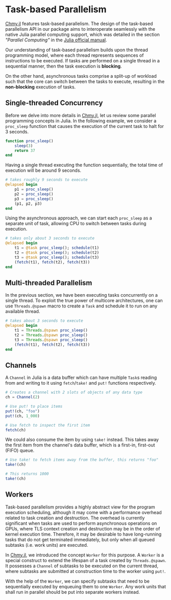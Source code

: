 # Task-based Parallelism

[Chmy.jl](https://github.com/PTsolvers/Chmy.jl) features task-based parallelism. The design of the task-based parallelism API in our package aims to interoperate seamlessly with the native Julia parallel computing support, which was detailed in the section _"Parallel Computing"_ in the [Julia official manual](https://docs.julialang.org/en/v1/manual/parallel-computing/#Parallel-Computing).

Our understanding of task-based parallelism builds upon the thread programming model, where each thread represents sequences of instructions to be executed. If tasks are performed on a single thread in a sequential manner, then the task execution is **blocking**.

On the other hand, asynchronous tasks comprise a split-up of workload such that the core can switch between the tasks to execute, resulting in the **non-blocking** execution of tasks.

## Single-threaded Concurrency

Before we delve into more details in [Chmy.jl](https://github.com/PTsolvers/Chmy.jl), let us review some parallel programming concepts in Julia. In the following example, we consider a `proc_sleep` function that causes the execution of the current task to halt for 3 seconds.

```julia
function proc_sleep()
    sleep(3)
    return 37
end
```

Having a single thread executing the function sequentially, the total time of execution will be around 9 seconds.

```julia
# takes roughly 9 seconds to execute
@elapsed begin
    p1 = proc_sleep()
    p2 = proc_sleep()
    p3 = proc_sleep()
    (p1, p2, p3)
end
```

Using the asynchronous approach, we can start each `proc_sleep` as a separate unit of task, allowing CPU to switch between tasks during execution.

```julia
# takes only about 3 seconds to execute
@elapsed begin
    t1 = @task proc_sleep(); schedule(t1)
    t2 = @task proc_sleep(); schedule(t2)
    t3 = @task proc_sleep(); schedule(t3)
    (fetch(t1), fetch(t2), fetch(t3))
end
```


## Multi-threaded Parallelism

In the previous section, we have been executing tasks concurrently on a single thread. To exploit the true power of multicore architectures, one can use `Threads.@spawn` macro to create a `Task` and schedule it to run on any available thread.

```julia
# takes about 3 seconds to execute
@elapsed begin
    t1 = Threads.@spawn proc_sleep()
    t2 = Threads.@spawn proc_sleep()
    t3 = Threads.@spawn proc_sleep()
    (fetch(t1), fetch(t2), fetch(t3))
end
```



## Channels

A `Channel` in Julia is a data buffer which can have multiple `Task`s reading from and writing to it using `fetch`/`take!` and `put!` functions respectively.

```julia
# Creates a channel with 2 slots of objects of any data type
ch = Channel(2)

# Use put! to place items
put!(ch, "foo")
put!(ch, 1_000)

# Use fetch to inspect the first item
fetch(ch)
```

We could also consume the item by using `take!` instead. This takes away the first item from the channel's data buffer, which is a first-in, first-out (FIFO) queue.

```julia
# Use take! to fetch items away from the buffer, this returns "foo"
take!(ch)

# This returns 1000
take!(ch)
```

## Workers

Task-based parallelism provides a highly abstract view for the program execution scheduling, although it may come with a performance overhead related to task creation and destruction. The overhead is currently significant when tasks are used to perform asynchronous operations on GPUs, where TLS context creation and destruction may be in the order of kernel execution time. Therefore, it may be desirable to have long-running tasks that do not get terminated immediately, but only when all queued subtasks (i.e. work units) are executed.

In [Chmy.jl](https://github.com/PTsolvers/Chmy.jl), we introduced the concept `Worker` for this purpose. A `Worker` is a special construct to extend the lifespan of a task created by `Threads.@spawn`. It possesses a `Channel` of subtasks to be executed on the current thread, where subtasks are submitted at construction time to the worker using `put!`.

With the help of the `Worker`, we can specify subtasks that need to be sequentially executed by enqueuing them to one `Worker`. Any work units that shall run in parallel should be put into separate workers instead.